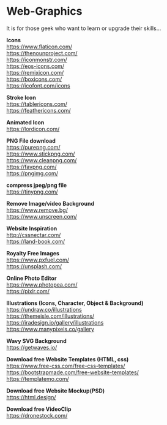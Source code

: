 # Web-Graphics

It is for those geek who want to learn or upgrade their skills...

<strong>Icons</strong><br/>
https://www.flaticon.com/<br/>
https://thenounproject.com/<br/>
https://iconmonstr.com/<br/>
https://eos-icons.com/<br/>
https://remixicon.com/<br/>
https://boxicons.com/<br/>
https://icofont.com/icons<br/>

<strong>Stroke Icon</strong><br/>
https://tablericons.com/<br/>
https://feathericons.com/<br/>

<strong>Animated Icon</strong><br/>
https://lordicon.com/<br/>

<strong>PNG File download</strong><br/>
https://purepng.com/<br/>
https://www.stickpng.com/<br/>
https://www.cleanpng.com/<br/>
https://favpng.com/<br/>
https://pngimg.com/<br/>

<strong>compress jpeg/png file</strong><br/>
https://tinypng.com/<br/>

<strong>Remove Image/video Background</strong><br/>
https://www.remove.bg/<br/>
https://www.unscreen.com/<br/>

<strong>Website Inspiration</strong><br/>
http://cssnectar.com/<br/>
https://land-book.com/<br/>

<strong>Royalty Free Images</strong><br/>
https://www.pxfuel.com/<br/>
https://unsplash.com/<br/>

<strong>Online Photo Editor</strong><br/>
https://www.photopea.com/<br/>
https://pixlr.com/<br/>

<strong>Illustrations (Icons, Character, Object & Background)</strong><br/>
https://undraw.co/illustrations<br/>
https://themeisle.com/illustrations/<br/>
https://iradesign.io/gallery/illustrations<br/>
https://www.manypixels.co/gallery<br/>

<strong>Wavy SVG Background</strong><br/>
https://getwaves.io/<br/>

<strong>Download free Website Templates (HTML, css)</strong><br/>
https://www.free-css.com/free-css-templates/<br/>
https://bootstrapmade.com/free-website-templates/<br/>
https://templatemo.com/<br/>

<strong>Download free Website Mockup(PSD)</strong><br/>
https://html.design/<br/>

<strong>Download free VideoClip</strong><br/>
https://dronestock.com/<br/>
